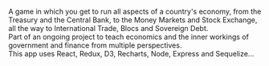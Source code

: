 A game in which you get to run all aspects of a country's economy, from the Treasury and the Central Bank, to the Money Markets and Stock Exchange, all the way to International Trade, Blocs and Sovereign Debt.\
Part of an ongoing project to teach economics and the inner workings of government and finance from multiple perspectives.\
This app uses React, Redux, D3, Recharts, Node, Express and Sequelize...